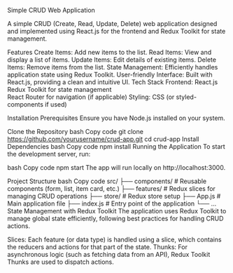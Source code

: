 Simple CRUD Web Application


A simple CRUD (Create, Read, Update, Delete) web application designed and implemented using React.js for the frontend and Redux Toolkit for state management.

Features
Create Items: Add new items to the list.
Read Items: View and display a list of items.
Update Items: Edit details of existing items.
Delete Items: Remove items from the list.
State Management: Efficiently handles application state using Redux Toolkit.
User-friendly Interface: Built with React.js, providing a clean and intuitive UI.
Tech Stack
Frontend:
React.js
Redux Toolkit for state management  
React Router for navigation (if applicable)
Styling:
CSS (or styled-components if used)

Installation
Prerequisites
Ensure you have Node.js installed on your system.

Clone the Repository
bash
Copy code
git clone https://github.com/yourusername/crud-app.git
cd crud-app
Install Dependencies
bash
Copy code
npm install
Running the Application
To start the development server, run:

bash
Copy code
npm start
The app will run locally on http://localhost:3000.

Project Structure
bash
Copy code
src/
├── components/         # Reusable components (form, list, item card, etc.)
├── features/           # Redux slices for managing CRUD operations
├── store/              # Redux store setup
├── App.js              # Main application file
├── index.js            # Entry point of the application
└── ...
State Management with Redux Toolkit
The application uses Redux Toolkit to manage global state efficiently, following best practices for handling CRUD actions.

Slices: Each feature (or data type) is handled using a slice, which contains the reducers and actions for that part of the state.
Thunks: For asynchronous logic (such as fetching data from an API), Redux Toolkit Thunks are used to dispatch actions.
